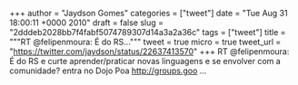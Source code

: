 
+++
author = "Jaydson Gomes"
categories = ["tweet"]
date = "Tue Aug 31 18:00:11 +0000 2010"
draft = false
slug = "2dddeb2028bb7f4fabf5074789307d14a3a2a36c"
tags = ["tweet"]
title = """RT @felipenmoura: É do RS..."""
tweet = true
micro = true
tweet_url = "https://twitter.com/jaydson/status/22637413570"
+++
RT @felipenmoura: É do RS e curte aprender/praticar novas linguagens e se envolver com a comunidade? entra no Dojo Poa http://groups.goo ...
